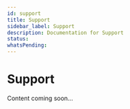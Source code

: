 ```yaml
---
id: support
title: Support
sidebar_label: Support
description: Documentation for Support
status: 
whatsPending: 
---
```


# Support

Content coming soon...

